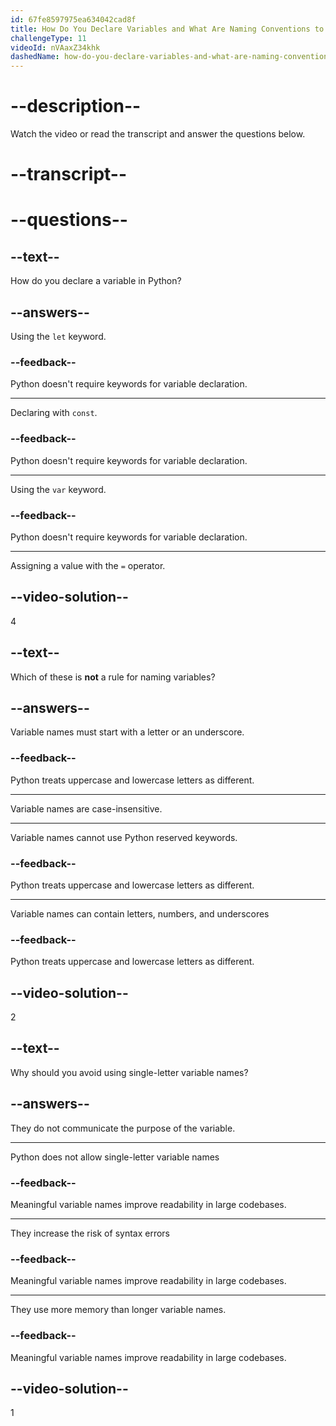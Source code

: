 ```yaml
---
id: 67fe8597975ea634042cad8f
title: How Do You Declare Variables and What Are Naming Conventions to Name Variables?
challengeType: 11
videoId: nVAaxZ34khk
dashedName: how-do-you-declare-variables-and-what-are-naming-conventions-to-name-variables
---
```


# --description--

Watch the video or read the transcript and answer the questions below.

# --transcript--

# --questions--

## --text--

How do you declare a variable in Python?

## --answers--

Using the `let` keyword.

### --feedback--

Python doesn't require keywords for variable declaration.

---

Declaring with `const`.

### --feedback--

Python doesn't require keywords for variable declaration.

---

Using the `var` keyword.

### --feedback--

Python doesn't require keywords for variable declaration.

---

Assigning a value with the `=` operator.

## --video-solution--

4

## --text--

Which of these is **not** a rule for naming variables?

## --answers--

Variable names must start with a letter or an underscore.

### --feedback--

Python treats uppercase and lowercase letters as different.

---

Variable names are case-insensitive.

---

Variable names cannot use Python reserved keywords.

### --feedback--

Python treats uppercase and lowercase letters as different.

---

Variable names can contain letters, numbers, and underscores

### --feedback--

Python treats uppercase and lowercase letters as different.

## --video-solution--

2

## --text--

Why should you avoid using single-letter variable names?

## --answers--

They do not communicate the purpose of the variable.

---

Python does not allow single-letter variable names

### --feedback--

Meaningful variable names improve readability in large codebases.

---

They increase the risk of syntax errors

### --feedback--

Meaningful variable names improve readability in large codebases.

---

They use more memory than longer variable names.

### --feedback--

Meaningful variable names improve readability in large codebases.

## --video-solution--

1
